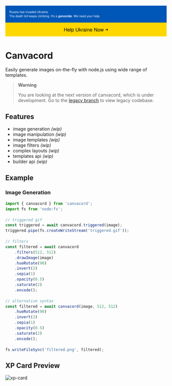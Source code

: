 [![SWUbanner](https://raw.githubusercontent.com/vshymanskyy/StandWithUkraine/main/banner2-direct.svg)](https://vshymanskyy.github.io/StandWithUkraine)

# Canvacord

Easily generate images on-the-fly with node.js using wide range of templates.

> **Warning**
>
> You are looking at the next version of canvacord, which is under development. Go to the [legacy branch](https://github.com/neplextech/canvacord/tree/legacy) to view legacy codebase.

## Features

- image generation _(wip)_
- image manipulation _(wip)_
- image templates _(wip)_
- image filters _(wip)_
- complex layouts _(wip)_
- templates api _(wip)_
- builder api _(wip)_

## Example

### Image Generation

<!-- prettier-ignore -->
```ts
import { canvacord } from 'canvacord';
import fs from 'node:fs';

// triggered gif
const triggered = await canvacord.triggered(image);
triggered.pipe(fs.createWriteStream('triggered.gif'));

// filters
const filtered = await canvacord
    .filters(512, 512)
    .drawImage(image)
    .hueRotate(90)
    .invert(2)
    .sepia(1)
    .opacity(0.5)
    .saturate(2)
    .encode();

// alternative syntax
const filtered = await canvacord(image, 512, 512)
    .hueRotate(90)
    .invert(2)
    .sepia(1)
    .opacity(0.5)
    .saturate(2)
    .encode();

fs.writeFileSync('filtered.png', filtered);
```

## XP Card Preview

![xp-card](https://raw.githubusercontent.com/neplextech/canvacord/main/test/jsx/test2.svg)
